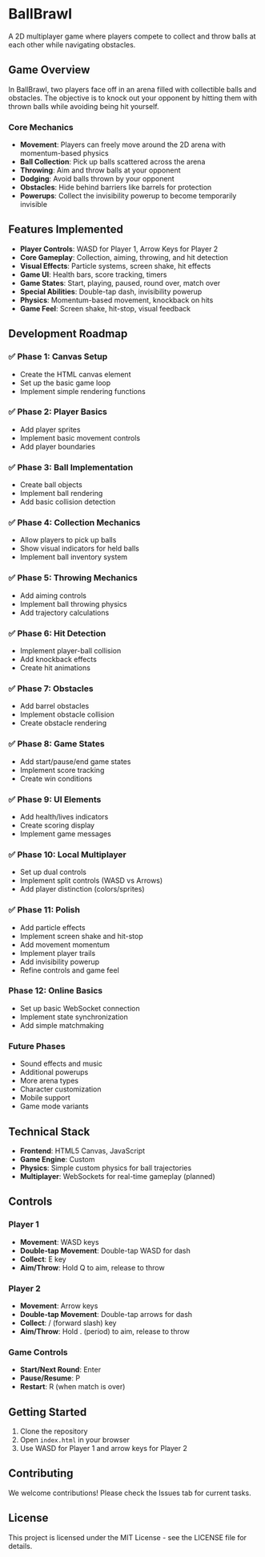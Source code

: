 # BallBrawl

A 2D multiplayer game where players compete to collect and throw balls at each other while navigating obstacles.

## Game Overview

In BallBrawl, two players face off in an arena filled with collectible balls and obstacles. The objective is to knock out your opponent by hitting them with thrown balls while avoiding being hit yourself.

### Core Mechanics

- **Movement**: Players can freely move around the 2D arena with momentum-based physics
- **Ball Collection**: Pick up balls scattered across the arena
- **Throwing**: Aim and throw balls at your opponent
- **Dodging**: Avoid balls thrown by your opponent
- **Obstacles**: Hide behind barriers like barrels for protection
- **Powerups**: Collect the invisibility powerup to become temporarily invisible

## Features Implemented

- **Player Controls**: WASD for Player 1, Arrow Keys for Player 2
- **Core Gameplay**: Collection, aiming, throwing, and hit detection
- **Visual Effects**: Particle systems, screen shake, hit effects
- **Game UI**: Health bars, score tracking, timers
- **Game States**: Start, playing, paused, round over, match over
- **Special Abilities**: Double-tap dash, invisibility powerup
- **Physics**: Momentum-based movement, knockback on hits
- **Game Feel**: Screen shake, hit-stop, visual feedback

## Development Roadmap

### ✅ Phase 1: Canvas Setup
- Create the HTML canvas element
- Set up the basic game loop
- Implement simple rendering functions

### ✅ Phase 2: Player Basics
- Add player sprites
- Implement basic movement controls
- Add player boundaries

### ✅ Phase 3: Ball Implementation
- Create ball objects
- Implement ball rendering
- Add basic collision detection

### ✅ Phase 4: Collection Mechanics
- Allow players to pick up balls
- Show visual indicators for held balls
- Implement ball inventory system

### ✅ Phase 5: Throwing Mechanics
- Add aiming controls
- Implement ball throwing physics
- Add trajectory calculations

### ✅ Phase 6: Hit Detection
- Implement player-ball collision
- Add knockback effects
- Create hit animations

### ✅ Phase 7: Obstacles
- Add barrel obstacles
- Implement obstacle collision
- Create obstacle rendering

### ✅ Phase 8: Game States
- Add start/pause/end game states
- Implement score tracking
- Create win conditions

### ✅ Phase 9: UI Elements
- Add health/lives indicators
- Create scoring display
- Implement game messages

### ✅ Phase 10: Local Multiplayer
- Set up dual controls
- Implement split controls (WASD vs Arrows)
- Add player distinction (colors/sprites)

### ✅ Phase 11: Polish
- Add particle effects
- Implement screen shake and hit-stop
- Add movement momentum
- Implement player trails
- Add invisibility powerup
- Refine controls and game feel

### Phase 12: Online Basics
- Set up basic WebSocket connection
- Implement state synchronization
- Add simple matchmaking

### Future Phases
- Sound effects and music
- Additional powerups
- More arena types
- Character customization
- Mobile support
- Game mode variants

## Technical Stack

- **Frontend**: HTML5 Canvas, JavaScript
- **Game Engine**: Custom
- **Physics**: Simple custom physics for ball trajectories
- **Multiplayer**: WebSockets for real-time gameplay (planned)

## Controls

### Player 1
- **Movement**: WASD keys
- **Double-tap Movement**: Double-tap WASD for dash
- **Collect**: E key
- **Aim/Throw**: Hold Q to aim, release to throw

### Player 2
- **Movement**: Arrow keys
- **Double-tap Movement**: Double-tap arrows for dash
- **Collect**: / (forward slash) key
- **Aim/Throw**: Hold . (period) to aim, release to throw

### Game Controls
- **Start/Next Round**: Enter
- **Pause/Resume**: P
- **Restart**: R (when match is over)

## Getting Started

1. Clone the repository
2. Open `index.html` in your browser
3. Use WASD for Player 1 and arrow keys for Player 2

## Contributing

We welcome contributions! Please check the Issues tab for current tasks.

## License

This project is licensed under the MIT License - see the LICENSE file for details.
